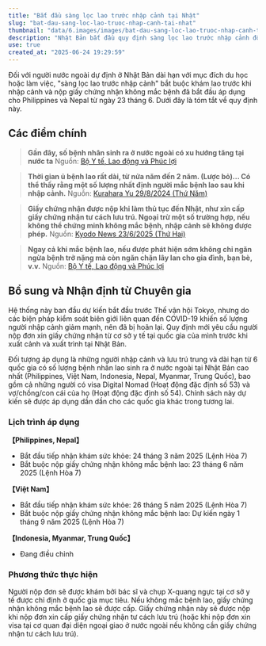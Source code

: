 ```yaml
---
title: "Bắt đầu sàng lọc lao trước nhập cảnh tại Nhật"
slug: "bat-dau-sang-loc-lao-truoc-nhap-canh-tai-nhat"
thumbnail: "data/6.images/images/bat-dau-sang-loc-lao-truoc-nhap-canh-tai-nhat.webp"
description: "Nhật Bản bắt đầu quy định sàng lọc lao trước nhập cảnh đối với người nước ngoài cư trú dài hạn, áp dụng thí điểm từ Philippines và Nepal."
use: true
created_at: "2025-06-24 19:29:59"
---
```




Đối với người nước ngoài dự định ở Nhật Bản dài hạn với mục đích du học hoặc làm việc, "sàng lọc lao trước nhập cảnh" bắt buộc khám lao trước khi nhập cảnh và nộp giấy chứng nhận không mắc bệnh đã bắt đầu áp dụng cho Philippines và Nepal từ ngày 23 tháng 6. Dưới đây là tóm tắt về quy định này.

## Các điểm chính

> **Gần đây, số bệnh nhân sinh ra ở nước ngoài có xu hướng tăng tại nước ta**
> Nguồn: [Bộ Y tế, Lao động và Phúc lợi](https://www.mhlw.go.jp/stf/seisakunitsuite/bunya/kenkou_iryou/kenkou/kekkaku-kansenshou03/index_00006.html)

> **Thời gian ủ bệnh lao rất dài, từ nửa năm đến 2 năm. (Lược bỏ)... Có thể thấy rằng một số lượng nhất định người mắc bệnh lao sau khi nhập cảnh.**
> Nguồn: [Kurahara Yu 29/8/2024 (Thứ Năm)](https://news.yahoo.co.jp/expert/articles/e6117297cb0314b92d833ad1ad84aa56ce6b7bbe)

> **Giấy chứng nhận được nộp khi làm thủ tục đến Nhật, như xin cấp giấy chứng nhận tư cách lưu trú. Ngoại trừ một số trường hợp, nếu không thể chứng minh không mắc bệnh, nhập cảnh sẽ không được phép.**
> Nguồn: [Kyodo News 23/6/2025 (Thứ Hai)](https://news.yahoo.co.jp/articles/1a717d3fba9be7c1f68821488ea2058227b0a317)

> **Ngay cả khi mắc bệnh lao, nếu được phát hiện sớm không chỉ ngăn ngừa bệnh trở nặng mà còn ngăn chặn lây lan cho gia đình, bạn bè, v.v.**
> Nguồn: [Bộ Y tế, Lao động và Phúc lợi](https://www.mhlw.go.jp/stf/seisakuitsuite/bunya/kenkou_iryou/kenkou/kekkaku-kansenshou03/index.html)

## Bổ sung và Nhận định từ Chuyên gia

Hệ thống này ban đầu dự kiến bắt đầu trước Thế vận hội Tokyo, nhưng do các biện pháp kiểm soát biên giới liên quan đến COVID-19 khiến số lượng người nhập cảnh giảm mạnh, nên đã bị hoãn lại. Quy định mới yêu cầu người nộp đơn xin giấy chứng nhận từ cơ sở y tế tại quốc gia của mình trước khi xuất cảnh và xuất trình tại Nhật Bản.

Đối tượng áp dụng là những người nhập cảnh và lưu trú trung và dài hạn từ 6 quốc gia có số lượng bệnh nhân lao sinh ra ở nước ngoài tại Nhật Bản cao nhất (Philippines, Việt Nam, Indonesia, Nepal, Myanmar, Trung Quốc), bao gồm cả những người có visa Digital Nomad (Hoạt động đặc định số 53) và vợ/chồng/con cái của họ (Hoạt động đặc định số 54). Chính sách này dự kiến sẽ được áp dụng dần dần cho các quốc gia khác trong tương lai.

### Lịch trình áp dụng

**【Philippines, Nepal】**

*   Bắt đầu tiếp nhận khám sức khỏe: 24 tháng 3 năm 2025 (Lệnh Hòa 7)
*   Bắt buộc nộp giấy chứng nhận không mắc bệnh lao: 23 tháng 6 năm 2025 (Lệnh Hòa 7)

**【Việt Nam】**

*   Bắt đầu tiếp nhận khám sức khỏe: 26 tháng 5 năm 2025 (Lệnh Hòa 7)
*   Bắt buộc nộp giấy chứng nhận không mắc bệnh lao: Dự kiến ngày 1 tháng 9 năm 2025 (Lệnh Hòa 7)

**【Indonesia, Myanmar, Trung Quốc】**

*   Đang điều chỉnh

### Phương thức thực hiện

Người nộp đơn sẽ được khám bởi bác sĩ và chụp X-quang ngực tại cơ sở y tế được chỉ định ở quốc gia mục tiêu. Nếu không mắc bệnh lao, giấy chứng nhận không mắc bệnh lao sẽ được cấp. Giấy chứng nhận này sẽ được nộp khi nộp đơn xin cấp giấy chứng nhận tư cách lưu trú (hoặc khi nộp đơn xin visa tại cơ quan đại diện ngoại giao ở nước ngoài nếu không cần giấy chứng nhận tư cách lưu trú).